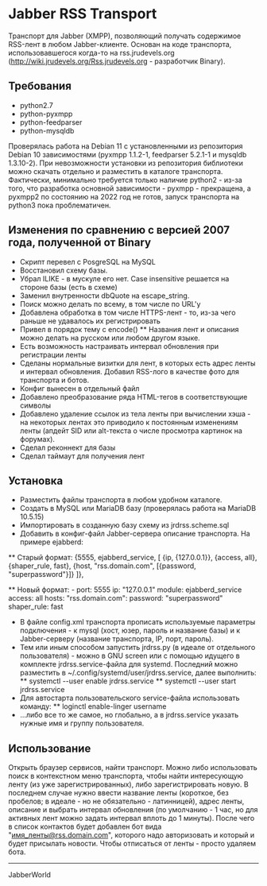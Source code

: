 # Jabber RSS Transport

Транспорт для Jabber (XMPP), позволяющий получать содержимое RSS-лент в любом Jabber-клиенте. Основан на коде транспорта, использовавшегося когда-то на rss.jrudevels.org (http://wiki.jrudevels.org/Rss.jrudevels.org - разработчик Binary). 

## Требования

* python2.7
* python-pyxmpp
* python-feedparser
* python-mysqldb

Проверялась работа на Debian 11 с установленными из репозитория Debian 10 зависимостями (pyxmpp 1.1.2-1, feedparser 5.2.1-1 и mysqldb 1.3.10-2). При невозможности установки из репозитория библиотеки можно скачать отдельно и разместить в каталоге транспорта. Фактически, минимально требуется только наличие python2 - из-за того, что разработка основной зависимости - pyxmpp - прекращена, а pyxmpp2 по состоянию на 2022 год не готов, запуск транспорта на python3 пока проблематичен.

## Изменения по сравнению с версией 2007 года, полученной от Binary

* Скрипт перевел с PosgreSQL на MySQL
* Восстановил схему базы.
* Убрал ILIKE - в мускуле его нет. Case insensitive решается на стороне базы (есть в схеме) 
* Заменил внутренности dbQuote на escape_string.
* Поиск можно делать по всему, в том числе по URL'у
* Добавлена обработка в том числе HTTPS-лент - то, из-за чего раньше не удавалось их регистрировать
* Привел в порядок тему с encode()
** Названия лент и описания можно делать на русском или любом другом языке.
* Есть возможность настраивать интервал обновления при регистрации ленты
* Сделаны нормальные визитки для лент, в которых есть адрес ленты и интервал обновления. Добавил RSS-лого в качестве фото для транспорта и ботов.
* Конфиг вынесен в отдельный файл
* Добавлено преобразование ряда HTML-тегов в соответствующие символы
* Добавлено удаление ссылок из тела ленты при вычислении хэша - на некоторых лентах это приводило к постоянным изменениям ленты (апдейт SID или alt-текста о числе просмотра картинок на форумах).
* Сделал реконнект для базы
* Сделал таймаут для получения лент

## Установка

* Разместить файлы транспорта в любом удобном каталоге.
* Создать в MySQL или MariaDB базу (проверялась работа на MariaDB 10.5.15)
* Импортировать в созданную базу схему из jrdrss.scheme.sql
* Добавить в конфиг-файл Jabber-сервера описание транспорта. На примере ejabberd:

** Старый формат:
     {5555, ejabberd_service, [
                              {ip, {127.0.0.1}},
                              {access, all},
                              {shaper_rule, fast},
                              {host, "rss.domain.com", [{password, "superpassword"}]}
                              ]},

** Новый формат:
    -
      port: 5555
      ip: "127.0.0.1"
      module: ejabberd_service
      access: all
      hosts:
       "rss.domain.com":
         password: "superpassword"
      shaper_rule: fast

* В файле config.xml транспорта прописать используемые параметры подключения - к mysql (хост, юзер, пароль и название базы) и к Jabber-серверу (название транспорта, IP, порт, пароль).
* Тем или иным способом запустить jrdrss.py (в идеале от отдельного пользователя) - можно в GNU screen или с помощью идущего в комплекте jrdrss.service-файла для systemd. Последний можно разместить в ~/.config/systemd/user/jrdrss.service, далее выполнить:
** systemctl --user enable jrdrss.service
** systemctl --user start jrdrss.service
* Для автостарта пользовательского service-файла использовать команду:
** loginctl enable-linger username
* ...либо все то же самое, но глобально, а в jrdrss.service указать нужные имя и группу пользователя.

## Использование

Открыть браузер сервисов, найти транспорт. Можно либо использовать поиск в контекстном меню транспорта, чтобы найти интересующую ленту (из уже зарегистрированных), либо зарегистрировать новую. В последнем случае нужно ввести название ленты (короткое, без пробелов; в идеале - но не обязательно - латинницей), адрес ленты, описание и выбрать интервал обновления (по умолчанию - 1 час, но для активных лент можно задать интервал вплоть до 1 минуты). После чего в список контактов будет добавлен бот вида "имя_ленты@rss.domain.com", которого надо авторизовать и который и будет присылать новости. Чтобы отписаться от ленты - просто удаляем бота.

----

JabberWorld